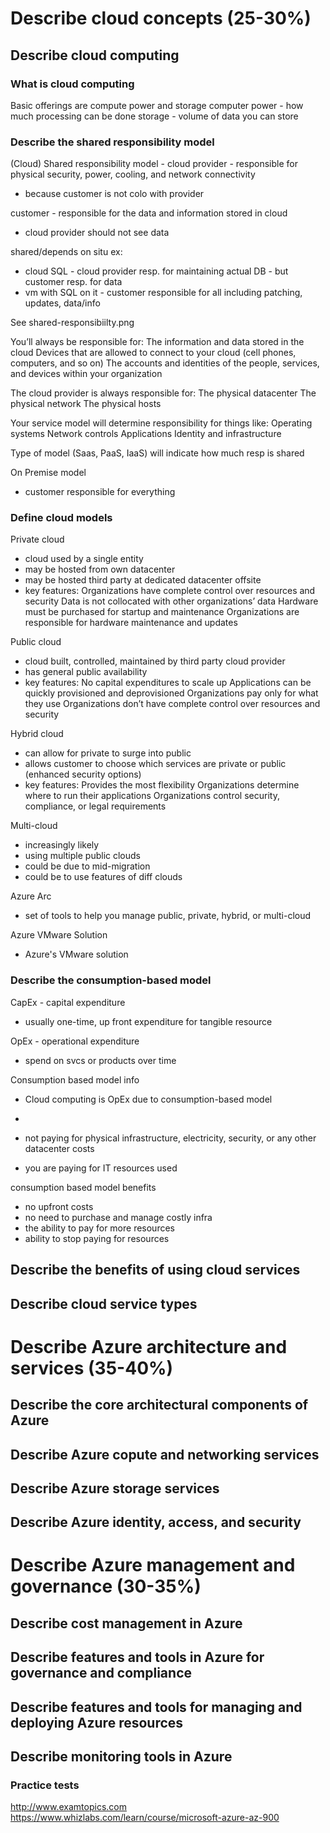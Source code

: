 # Describe cloud concepts (25-30%)

## Describe cloud computing

### What is cloud computing
Basic offerings are compute power and storage
computer power - how much processing can be done
storage - volume of data you can store

### Describe the shared responsibility model
(Cloud) Shared responsibility model - 
cloud provider - responsible for physical security, power, cooling, and network connectivity
- because customer is not colo with provider

customer - responsible for the data and information stored in cloud
- cloud provider should not see data

shared/depends on situ 
ex:
- cloud SQL - cloud provider resp. for maintaining actual DB - but customer resp. for data
- vm with SQL on it - customer responsible for all including patching, updates, data/info


See shared-responsibiilty.png

You’ll always be responsible for:
The information and data stored in the cloud
Devices that are allowed to connect to your cloud (cell phones, computers, and so on)
The accounts and identities of the people, services, and devices within your organization

The cloud provider is always responsible for:
The physical datacenter
The physical network
The physical hosts

Your service model will determine responsibility for things like:
Operating systems
Network controls
Applications
Identity and infrastructure


Type of model (Saas, PaaS, IaaS) will indicate how much resp is shared


On Premise model
- customer responsible for everything

### Define cloud models
Private cloud
- cloud used by a single entity
- may be hosted from own datacenter
- may be hosted third party at dedicated datacenter offsite
- key features:
    Organizations have complete control over resources and security
    Data is not collocated with other organizations’ data
    Hardware must be purchased for startup and maintenance
    Organizations are responsible for hardware maintenance and updates

Public cloud
- cloud built, controlled, maintained by third party cloud provider
- has general public availability
- key features:
    No capital expenditures to scale up
    Applications can be quickly provisioned and deprovisioned
    Organizations pay only for what they use
    Organizations don’t have complete control over resources and security

Hybrid cloud
- can allow for private to surge into public
- allows customer to choose which services are private or public (enhanced security options)
- key features:
  Provides the most flexibility
  Organizations determine where to run their applications
  Organizations control security, compliance, or legal requirements

Multi-cloud
- increasingly likely
- using multiple public clouds
- could be due to mid-migration
- could be to use features of diff clouds

Azure Arc
- set of tools to help you manage public, private, hybrid, or multi-cloud

Azure VMware Solution
- Azure's VMware solution

### Describe the consumption-based model
CapEx - capital expenditure 
- usually one-time, up front expenditure for tangible resource

OpEx - operational expenditure
- spend on svcs or products over time

Consumption based model info
- Cloud computing is OpEx due to consumption-based model
- 
- not paying for physical infrastructure, electricity, security, or any other datacenter costs

- you are paying for IT resources used

consumption based model benefits
- no upfront costs
- no need to purchase and manage costly infra 
- the ability to pay for more resources 
- ability to stop paying for resources





## Describe the benefits of using cloud services


## Describe cloud service types


# Describe Azure architecture and services (35-40%)

## Describe the core architectural components of Azure
## Describe Azure copute and networking services
## Describe Azure storage services
## Describe Azure identity, access, and security


# Describe Azure management and governance (30-35%)

## Describe cost management in Azure
## Describe features and tools in Azure for governance and compliance
## Describe features and tools for managing and deploying Azure resources
## Describe monitoring tools in Azure



### Practice tests
http://www.examtopics.com
https://www.whizlabs.com/learn/course/microsoft-azure-az-900
